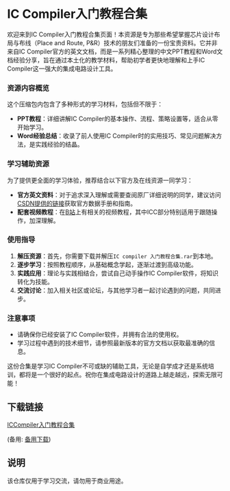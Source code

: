 # IC Compiler入门教程合集

欢迎来到IC Compiler入门教程合集页面！本资源是专为那些希望掌握芯片设计布局与布线（Place and Route, P&R）技术的朋友们准备的一份宝贵资料。它并非来自IC Compiler官方的英文文档，而是一系列精心整理的中文PPT教程和Word文档经验分享，旨在通过本土化的教学材料，帮助初学者更快地理解和上手IC Compiler这一强大的集成电路设计工具。

### 资源内容概览

这个压缩包内包含了多种形式的学习材料，包括但不限于：
- **PPT教程**：详细讲解IC Compiler的基本操作、流程、策略设置等，适合从零开始学习。
- **Word经验总结**：收录了前人使用IC Compiler时的实用技巧、常见问题解决方法，是实践经验的结晶。
  
### 学习辅助资源

为了提供更全面的学习体验，推荐结合以下官方及在线资源一同学习：
- **官方英文资料**：对于追求深入理解或需要查阅原厂详细说明的同学，建议访问[CSDN提供的链接](https://download.csdn.net/download/nadong121/13011951)获取官方数据手册和指南。
- **配套视频教程**：在[B站](https://www.bilibili.com/video/BV1BJ411w7gf)上有相关的视频教程，其中ICC部分特别适用于跟随操作，加深理解。

### 使用指导

1. **解压资源**：首先，你需要下载并解压`IC compiler 入门教程合集.rar`到本地。
2. **逐步学习**：按照教程顺序，从基础概念学起，逐渐过渡到高级功能。
3. **实践应用**：理论与实践相结合，尝试自己动手操作IC Compiler软件，将知识转化为技能。
4. **交流讨论**：加入相关社区或论坛，与其他学习者一起讨论遇到的问题，共同进步。

### 注意事项
- 请确保你已经安装了IC Compiler软件，并拥有合法的使用权。
- 学习过程中遇到的技术细节，请参照最新版本的官方文档以获取最准确的信息。

这份合集是学习IC Compiler不可或缺的辅助工具，无论是自学成才还是系统培训，都将是一个很好的起点。祝你在集成电路设计的道路上越走越远，探索无限可能！

## 下载链接
[ICCompiler入门教程合集](https://pan.quark.cn/s/cbb12e8cba48) 

(备用: [备用下载](https://pan.baidu.com/s/1Bm4FRZ6wwYTXAA7SuNf4bQ?pwd=1234))

## 说明

该仓库仅用于学习交流，请勿用于商业用途。

